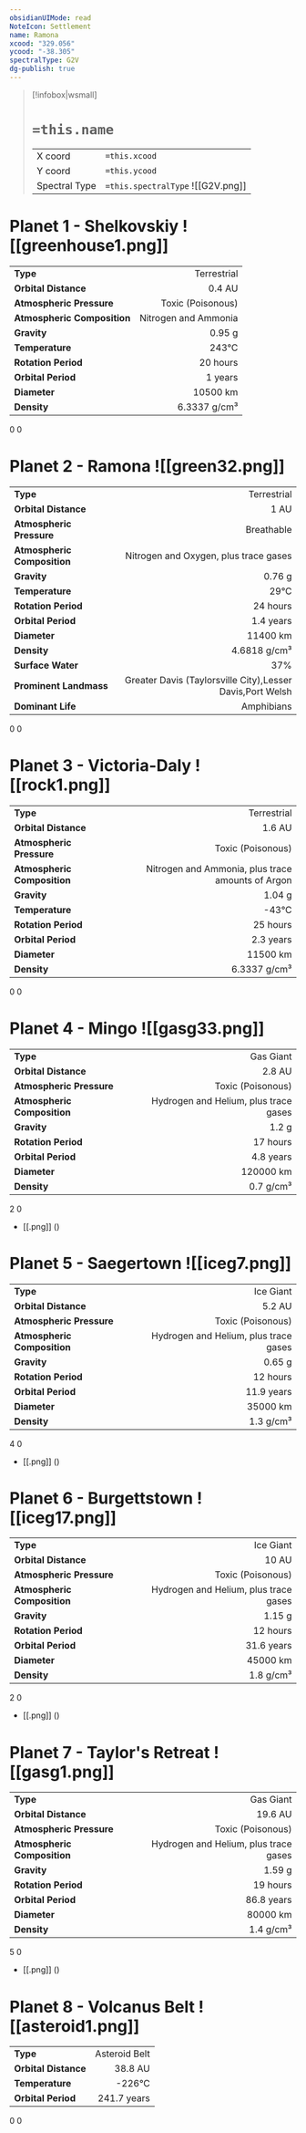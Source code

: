 ```yaml
---
obsidianUIMode: read
NoteIcon: Settlement
name: Ramona
xcood: "329.056"
ycood: "-38.305"
spectralType: G2V
dg-publish: true
---
```

> [!infobox|wsmall]
> # `=this.name`
> | | |
> | - | - |
> | X coord | `=this.xcood` |
> | Y coord| `=this.ycood` |
> | Spectral Type | `=this.spectralType` ![[G2V.png]] |

# Planet 1 - Shelkovskiy ![[greenhouse1.png]]
|                             |                           |
| --------------------------- | -------------------------:|
| **Type**                    |             Terrestrial |
| **Orbital Distance**        |   0.4 AU |
| **Atmospheric Pressure**    |       Toxic (Poisonous) |
| **Atmospheric Composition** |      Nitrogen and Ammonia |
| **Gravity**                 |        0.95 g |
| **Temperature**             |    243°C |
| **Rotation Period**         |  20 hours |
| **Orbital Period** | 1 years |
| **Diameter**                |      10500 km | 
| **Density**                 |    6.3337 g/cm³ |



0
0



# Planet 2 - Ramona ![[green32.png]]
|                             |                           |
| --------------------------- | -------------------------:|
| **Type**                    |             Terrestrial |
| **Orbital Distance**        |   1 AU |
| **Atmospheric Pressure**    |       Breathable |
| **Atmospheric Composition** |      Nitrogen and Oxygen, plus trace gases |
| **Gravity**                 |        0.76 g |
| **Temperature**             |    29°C |
| **Rotation Period**         |  24 hours |
| **Orbital Period** | 1.4 years |
| **Diameter**                |      11400 km | 
| **Density**                 |    4.6818 g/cm³ |
| **Surface Water**           |           37% | 
| **Prominent Landmass**      |         Greater Davis (Taylorsville City),Lesser Davis,Port Welsh | 
| **Dominant Life**           |         Amphibians |



0
0



# Planet 3 - Victoria-Daly ![[rock1.png]]
|                             |                           |
| --------------------------- | -------------------------:|
| **Type**                    |             Terrestrial |
| **Orbital Distance**        |   1.6 AU |
| **Atmospheric Pressure**    |       Toxic (Poisonous) |
| **Atmospheric Composition** |      Nitrogen and Ammonia, plus trace amounts of Argon |
| **Gravity**                 |        1.04 g |
| **Temperature**             |    -43°C |
| **Rotation Period**         |  25 hours |
| **Orbital Period** | 2.3 years |
| **Diameter**                |      11500 km | 
| **Density**                 |    6.3337 g/cm³ |



0
0



# Planet 4 - Mingo ![[gasg33.png]]
|                             |                           |
| --------------------------- | -------------------------:|
| **Type**                    |             Gas Giant |
| **Orbital Distance**        |   2.8 AU |
| **Atmospheric Pressure**    |       Toxic (Poisonous) |
| **Atmospheric Composition** |      Hydrogen and Helium, plus trace gases |
| **Gravity**                 |        1.2 g |
| **Rotation Period**         |  17 hours |
| **Orbital Period** | 4.8 years |
| **Diameter**                |      120000 km | 
| **Density**                 |    0.7 g/cm³ |



2
0

- [[.png]]  ()

# Planet 5 - Saegertown ![[iceg7.png]]
|                             |                           |
| --------------------------- | -------------------------:|
| **Type**                    |             Ice Giant |
| **Orbital Distance**        |   5.2 AU |
| **Atmospheric Pressure**    |       Toxic (Poisonous) |
| **Atmospheric Composition** |      Hydrogen and Helium, plus trace gases |
| **Gravity**                 |        0.65 g |
| **Rotation Period**         |  12 hours |
| **Orbital Period** | 11.9 years |
| **Diameter**                |      35000 km | 
| **Density**                 |    1.3 g/cm³ |



4
0

- [[.png]]  ()

# Planet 6 - Burgettstown ![[iceg17.png]]
|                             |                           |
| --------------------------- | -------------------------:|
| **Type**                    |             Ice Giant |
| **Orbital Distance**        |   10 AU |
| **Atmospheric Pressure**    |       Toxic (Poisonous) |
| **Atmospheric Composition** |      Hydrogen and Helium, plus trace gases |
| **Gravity**                 |        1.15 g |
| **Rotation Period**         |  12 hours |
| **Orbital Period** | 31.6 years |
| **Diameter**                |      45000 km | 
| **Density**                 |    1.8 g/cm³ |



2
0

- [[.png]]  ()

# Planet 7 - Taylor's Retreat ![[gasg1.png]]
|                             |                           |
| --------------------------- | -------------------------:|
| **Type**                    |             Gas Giant |
| **Orbital Distance**        |   19.6 AU |
| **Atmospheric Pressure**    |       Toxic (Poisonous) |
| **Atmospheric Composition** |      Hydrogen and Helium, plus trace gases |
| **Gravity**                 |        1.59 g |
| **Rotation Period**         |  19 hours |
| **Orbital Period** | 86.8 years |
| **Diameter**                |      80000 km | 
| **Density**                 |    1.4 g/cm³ |



5
0

- [[.png]]  ()

# Planet 8 - Volcanus Belt ![[asteroid1.png]]
|                             |                           |
| --------------------------- | -------------------------:|
| **Type**                    |             Asteroid Belt |
| **Orbital Distance**        |   38.8 AU |
| **Temperature**             |    -226°C |
| **Orbital Period** | 241.7 years |



0
0




